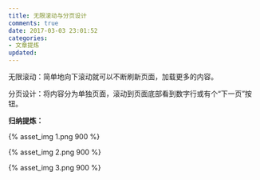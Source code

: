 ```yaml
---
title: 无限滚动与分页设计
comments: true
date: 2017-03-03 23:01:52
categories:
- 文章提炼
updated:
---
```

无限滚动：简单地向下滚动就可以不断刷新页面，加载更多的内容。

分页设计：将内容分为单独页面，滚动到页面底部看到数字行或有个“下一页”按钮。

**归纳提炼：**

{% asset_img 1.png 900 %}

<!-- more -->

{% asset_img 2.png 900 %}

{% asset_img 3.png 900 %}
